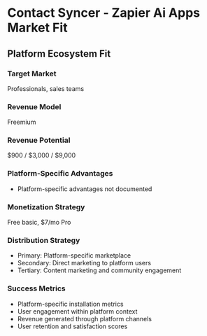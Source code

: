# Contact Syncer - Zapier Ai Apps Market Fit

## Platform Ecosystem Fit

### Target Market
Professionals, sales teams

### Revenue Model
Freemium

### Revenue Potential
$900 / $3,000 / $9,000

### Platform-Specific Advantages
- Platform-specific advantages not documented

### Monetization Strategy
Free basic, $7/mo Pro

### Distribution Strategy
- Primary: Platform-specific marketplace
- Secondary: Direct marketing to platform users
- Tertiary: Content marketing and community engagement

### Success Metrics
- Platform-specific installation metrics
- User engagement within platform context
- Revenue generated through platform channels
- User retention and satisfaction scores
